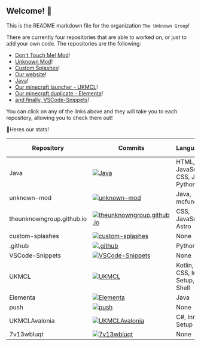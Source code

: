 ## Welcome! :wave:
This is the README markdown file for the organization `The Unknown Group`!

There are currently four repositories that are able to worked on, or just to add your own code. The repositories are the following:
  - [Don't Touch Me! Mod](https://github.com/TheUnknownGroup/donttouch)!
  - [Unknown Mod](https://github.com/TheUnknownGroup/unknown-mod)!
  - [Custom Splashes](https://github.com/TheUnknownGroup/custom-splashes)!
  - [Our website](https://github.com/TheUnknownGroup/theunknowngroup.github.io)!
  - [Java](https://github.com/TheUnknownGroup/Java)!
  - [Our minecraft launcher - UKMCL](https://github.com/TheUnknownGroup/UKMCL)!
  - [Our minecraft duplicate - Elementa](https://github.com/TheUnknownGroup/Elementa)!
  - [and finally, VSCode-Snippets](https://github.com/TheUnknownGroup/VSCode-Snippets)!

You can click on any of the links above and they will take you to each repository, allowing you to check them out!

💪Heres our stats!



| Repository | Commits | Languages | Pull Requests | Issues | Stars | Forks |
|------------|---------|-----------|---------------|--------|-------|-------|
| Java | [![Java](https://img.shields.io/github/commit-activity/t/TheUnknownGroup/Java?color=green)](https://github.com/TheUnknownGroup/Java) | HTML, JavaScript, CSS, Java, Python | 7 | 2 | [![Java](https://img.shields.io/github/stars/TheUnknownGroup/Java?color=green)](https://github.com/TheUnknownGroup/Java) | [![Java](https://img.shields.io/github/forks/TheUnknownGroup/Java?color=green)](https://github.com/TheUnknownGroup/Java)
| unknown-mod | [![unknown-mod](https://img.shields.io/github/commit-activity/t/TheUnknownGroup/unknown-mod?color=green)](https://github.com/TheUnknownGroup/unknown-mod) | Java, mcfunction | 2 | 0 | [![unknown-mod](https://img.shields.io/github/stars/TheUnknownGroup/unknown-mod?color=green)](https://github.com/TheUnknownGroup/unknown-mod) | [![unknown-mod](https://img.shields.io/github/forks/TheUnknownGroup/unknown-mod?color=green)](https://github.com/TheUnknownGroup/unknown-mod)
| theunknowngroup.github.io | [![theunknowngroup.github.io](https://img.shields.io/github/commit-activity/t/TheUnknownGroup/theunknowngroup.github.io?color=green)](https://github.com/TheUnknownGroup/theunknowngroup.github.io) | CSS, JavaScript, Astro | 0 | 0 | [![theunknowngroup.github.io](https://img.shields.io/github/stars/TheUnknownGroup/theunknowngroup.github.io?color=green)](https://github.com/TheUnknownGroup/theunknowngroup.github.io) | [![theunknowngroup.github.io](https://img.shields.io/github/forks/TheUnknownGroup/theunknowngroup.github.io?color=green)](https://github.com/TheUnknownGroup/theunknowngroup.github.io)
| custom-splashes | [![custom-splashes](https://img.shields.io/github/commit-activity/t/TheUnknownGroup/custom-splashes?color=green)](https://github.com/TheUnknownGroup/custom-splashes) | None | 0 | 0 | [![custom-splashes](https://img.shields.io/github/stars/TheUnknownGroup/custom-splashes?color=green)](https://github.com/TheUnknownGroup/custom-splashes) | [![custom-splashes](https://img.shields.io/github/forks/TheUnknownGroup/custom-splashes?color=green)](https://github.com/TheUnknownGroup/custom-splashes)
| .github | [![.github](https://img.shields.io/github/commit-activity/t/TheUnknownGroup/.github?color=green)](https://github.com/TheUnknownGroup/.github) | Python | 0 | 0 | [![.github](https://img.shields.io/github/stars/TheUnknownGroup/.github?color=green)](https://github.com/TheUnknownGroup/.github) | [![.github](https://img.shields.io/github/forks/TheUnknownGroup/.github?color=green)](https://github.com/TheUnknownGroup/.github)
| VSCode-Snippets | [![VSCode-Snippets](https://img.shields.io/github/commit-activity/t/TheUnknownGroup/VSCode-Snippets?color=green)](https://github.com/TheUnknownGroup/VSCode-Snippets) | None | 0 | 0 | [![VSCode-Snippets](https://img.shields.io/github/stars/TheUnknownGroup/VSCode-Snippets?color=green)](https://github.com/TheUnknownGroup/VSCode-Snippets) | [![VSCode-Snippets](https://img.shields.io/github/forks/TheUnknownGroup/VSCode-Snippets?color=green)](https://github.com/TheUnknownGroup/VSCode-Snippets)
| UKMCL | [![UKMCL](https://img.shields.io/github/commit-activity/t/TheUnknownGroup/UKMCL?color=green)](https://github.com/TheUnknownGroup/UKMCL) | Kotlin, CSS, Inno Setup, Shell | 18 | 3 | [![UKMCL](https://img.shields.io/github/stars/TheUnknownGroup/UKMCL?color=green)](https://github.com/TheUnknownGroup/UKMCL) | [![UKMCL](https://img.shields.io/github/forks/TheUnknownGroup/UKMCL?color=green)](https://github.com/TheUnknownGroup/UKMCL)
| Elementa | [![Elementa](https://img.shields.io/github/commit-activity/t/TheUnknownGroup/Elementa?color=green)](https://github.com/TheUnknownGroup/Elementa) | Java | 0 | 0 | [![Elementa](https://img.shields.io/github/stars/TheUnknownGroup/Elementa?color=green)](https://github.com/TheUnknownGroup/Elementa) | [![Elementa](https://img.shields.io/github/forks/TheUnknownGroup/Elementa?color=green)](https://github.com/TheUnknownGroup/Elementa)
| push | [![push](https://img.shields.io/github/commit-activity/t/TheUnknownGroup/push?color=green)](https://github.com/TheUnknownGroup/push) | None | 0 | 0 | [![push](https://img.shields.io/github/stars/TheUnknownGroup/push?color=green)](https://github.com/TheUnknownGroup/push) | [![push](https://img.shields.io/github/forks/TheUnknownGroup/push?color=green)](https://github.com/TheUnknownGroup/push)
| UKMCLAvalonia | [![UKMCLAvalonia](https://img.shields.io/github/commit-activity/t/TheUnknownGroup/UKMCLAvalonia?color=green)](https://github.com/TheUnknownGroup/UKMCLAvalonia) | C#, Inno Setup | 0 | 0 | [![UKMCLAvalonia](https://img.shields.io/github/stars/TheUnknownGroup/UKMCLAvalonia?color=green)](https://github.com/TheUnknownGroup/UKMCLAvalonia) | [![UKMCLAvalonia](https://img.shields.io/github/forks/TheUnknownGroup/UKMCLAvalonia?color=green)](https://github.com/TheUnknownGroup/UKMCLAvalonia)
| 7v13wbluqt | [![7v13wbluqt](https://img.shields.io/github/commit-activity/t/TheUnknownGroup/7v13wbluqt?color=green)](https://github.com/TheUnknownGroup/7v13wbluqt) | None | 0 | 0 | [![7v13wbluqt](https://img.shields.io/github/stars/TheUnknownGroup/7v13wbluqt?color=green)](https://github.com/TheUnknownGroup/7v13wbluqt) | [![7v13wbluqt](https://img.shields.io/github/forks/TheUnknownGroup/7v13wbluqt?color=green)](https://github.com/TheUnknownGroup/7v13wbluqt)

